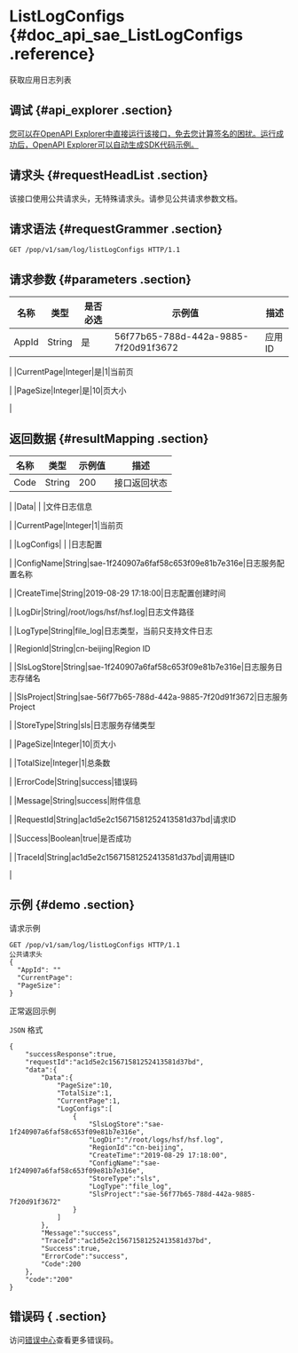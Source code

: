 # ListLogConfigs {#doc_api_sae_ListLogConfigs .reference}

获取应用日志列表

## 调试 {#api_explorer .section}

[您可以在OpenAPI Explorer中直接运行该接口，免去您计算签名的困扰。运行成功后，OpenAPI Explorer可以自动生成SDK代码示例。](https://api.aliyun.com/#product=sae&api=ListLogConfigs&type=ROA&version=2019-05-06)

## 请求头 {#requestHeadList .section}

该接口使用公共请求头，无特殊请求头。请参见公共请求参数文档。

## 请求语法 {#requestGrammer .section}

```
GET /pop/v1/sam/log/listLogConfigs HTTP/1.1
```

## 请求参数 {#parameters .section}

|名称|类型|是否必选|示例值|描述|
|--|--|----|---|--|
|AppId|String|是|56f77b65-788d-442a-9885-7f20d91f3672|应用ID

 |
|CurrentPage|Integer|是|1|当前页

 |
|PageSize|Integer|是|10|页大小

 |

## 返回数据 {#resultMapping .section}

|名称|类型|示例值|描述|
|--|--|---|--|
|Code|String|200|接口返回状态

 |
|Data| | |文件日志信息

 |
|CurrentPage|Integer|1|当前页

 |
|LogConfigs| | |日志配置

 |
|ConfigName|String|sae-1f240907a6faf58c653f09e81b7e316e|日志服务配置名称

 |
|CreateTime|String|2019-08-29 17:18:00|日志配置创建时间

 |
|LogDir|String|/root/logs/hsf/hsf.log|日志文件路径

 |
|LogType|String|file\_log|日志类型，当前只支持文件日志

 |
|RegionId|String|cn-beijing|Region ID

 |
|SlsLogStore|String|sae-1f240907a6faf58c653f09e81b7e316e|日志服务日志存储名

 |
|SlsProject|String|sae-56f77b65-788d-442a-9885-7f20d91f3672|日志服务Project

 |
|StoreType|String|sls|日志服务存储类型

 |
|PageSize|Integer|10|页大小

 |
|TotalSize|Integer|1|总条数

 |
|ErrorCode|String|success|错误码

 |
|Message|String|success|附件信息

 |
|RequestId|String|ac1d5e2c15671581252413581d37bd|请求ID

 |
|Success|Boolean|true|是否成功

 |
|TraceId|String|ac1d5e2c15671581252413581d37bd|调用链ID

 |

## 示例 {#demo .section}

请求示例

``` {#request_demo}
GET /pop/v1/sam/log/listLogConfigs HTTP/1.1
公共请求头
{
  "AppId": ""
  "CurrentPage": 
  "PageSize": 
}
```

正常返回示例

`JSON` 格式

``` {#json_return_success_demo}
{
	"successResponse":true,
	"requestId":"ac1d5e2c15671581252413581d37bd",
	"data":{
		"Data":{
			"PageSize":10,
			"TotalSize":1,
			"CurrentPage":1,
			"LogConfigs":[
				{
					"SlsLogStore":"sae-1f240907a6faf58c653f09e81b7e316e",
					"LogDir":"/root/logs/hsf/hsf.log",
					"RegionId":"cn-beijing",
					"CreateTime":"2019-08-29 17:18:00",
					"ConfigName":"sae-1f240907a6faf58c653f09e81b7e316e",
					"StoreType":"sls",
					"LogType":"file_log",
					"SlsProject":"sae-56f77b65-788d-442a-9885-7f20d91f3672"
				}
			]
		},
		"Message":"success",
		"TraceId":"ac1d5e2c15671581252413581d37bd",
		"Success":true,
		"ErrorCode":"success",
		"Code":200
	},
	"code":"200"
}
```

## 错误码 { .section}

访问[错误中心](https://error-center.aliyun.com/status/product/sae)查看更多错误码。

